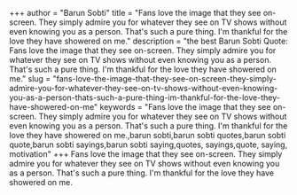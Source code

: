 +++
author = "Barun Sobti"
title = "Fans love the image that they see on-screen. They simply admire you for whatever they see on TV shows without even knowing you as a person. That's such a pure thing. I'm thankful for the love they have showered on me."
description = "the best Barun Sobti Quote: Fans love the image that they see on-screen. They simply admire you for whatever they see on TV shows without even knowing you as a person. That's such a pure thing. I'm thankful for the love they have showered on me."
slug = "fans-love-the-image-that-they-see-on-screen-they-simply-admire-you-for-whatever-they-see-on-tv-shows-without-even-knowing-you-as-a-person-thats-such-a-pure-thing-im-thankful-for-the-love-they-have-showered-on-me"
keywords = "Fans love the image that they see on-screen. They simply admire you for whatever they see on TV shows without even knowing you as a person. That's such a pure thing. I'm thankful for the love they have showered on me.,barun sobti,barun sobti quotes,barun sobti quote,barun sobti sayings,barun sobti saying,quotes, sayings,quote, saying, motivation"
+++
Fans love the image that they see on-screen. They simply admire you for whatever they see on TV shows without even knowing you as a person. That's such a pure thing. I'm thankful for the love they have showered on me.
